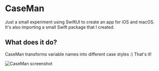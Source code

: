 # CaseMan

Just a small experiment using SwiftUI to create an app for iOS and macOS. It's also importing a small Swift package that I created.

## What does it do?

CaseMan transforms variable names into different case styles :) That's it!

![CaseMan screenshot](http://www.benjamin-ludwig.de/assets/caseman_screen.png)
